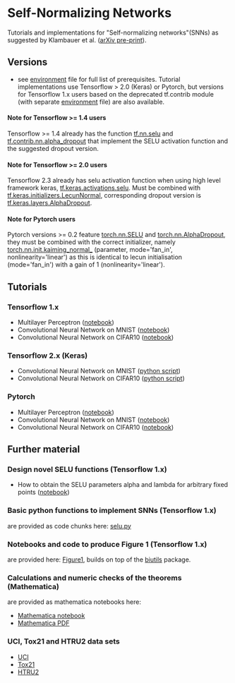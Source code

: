 # Self-Normalizing Networks
Tutorials and implementations for "Self-normalizing networks"(SNNs) as suggested by Klambauer et al. ([arXiv pre-print](https://arxiv.org/pdf/1706.02515.pdf)). 

## Versions
- see [environment](environment.yml) file for full list of prerequisites. Tutorial implementations use Tensorflow > 2.0 (Keras) or Pytorch, but versions for Tensorflow 1.x 
  users based on the deprecated tf.contrib module (with separate [environment](TF_1_x/environment.yml) file) are also available.

#### Note for Tensorflow >= 1.4 users
Tensorflow >= 1.4 already has the function [tf.nn.selu](https://www.tensorflow.org/versions/r1.15/api_docs/python/tf/nn/selu) and [tf.contrib.nn.alpha_dropout](https://www.tensorflow.org/versions/r1.15/api_docs/python/tf/contrib/nn/alpha_dropout) that implement the SELU activation function and the suggested dropout version. 
#### Note for Tensorflow >= 2.0 users
Tensorflow 2.3 already has selu activation function when using high level framework keras, [tf.keras.activations.selu](https://www.tensorflow.org/api_docs/python/tf/keras/activations/selu). 
Must be combined with [tf.keras.initializers.LecunNormal](https://www.tensorflow.org/api_docs/python/tf/keras/initializers/LecunNormal), corresponding dropout version is [tf.keras.layers.AlphaDropout](https://www.tensorflow.org/api_docs/python/tf/keras/layers/AlphaDropout).
#### Note for Pytorch users
Pytorch versions >= 0.2 feature [torch.nn.SELU](https://pytorch.org/docs/stable/generated/torch.nn.SELU.html#torch.nn.SELU) and [torch.nn.AlphaDropout](https://pytorch.org/docs/stable/generated/torch.nn.AlphaDropout.html#torch.nn.AlphaDropout), they must be combined with the correct initializer, namely [torch.nn.init.kaiming_normal_](https://pytorch.org/docs/stable/nn.init.html#torch.nn.init.kaiming_normal_) (parameter, mode='fan_in', nonlinearity='linear') 
as this is identical to lecun initialisation (mode='fan_in') with a gain of 1 (nonlinearity='linear'). 


## Tutorials

### Tensorflow 1.x 
- Multilayer Perceptron ([notebook](TF_1_x/SelfNormalizingNetworks_MLP_MNIST.ipynb))
- Convolutional Neural Network on MNIST ([notebook](TF_1_x/SelfNormalizingNetworks_CNN_MNIST.ipynb))
- Convolutional Neural Network on CIFAR10 ([notebook](TF_1_x/SelfNormalizingNetworks_CNN_CIFAR10.ipynb))

### Tensorflow 2.x (Keras)
- Convolutional Neural Network on MNIST ([python script](TF_2_x/MNIST-Conv-SELU.py))
- Convolutional Neural Network on CIFAR10 ([python script](TF_2_x/CIFAR10-Conv-SELU.py))

### Pytorch

- Multilayer Perceptron ([notebook](Pytorch/SelfNormalizingNetworks_MLP_MNIST.ipynb))
- Convolutional Neural Network on MNIST ([notebook](Pytorch/SelfNormalizingNetworks_CNN_MNIST.ipynb))
- Convolutional Neural Network on CIFAR10 ([notebook](Pytorch/SelfNormalizingNetworks_CNN_CIFAR10.ipynb))

## Further material

### Design novel SELU functions (Tensorflow 1.x)
- How to obtain the SELU parameters alpha and lambda for arbitrary fixed points ([notebook](TF_1_x/getSELUparameters.ipynb))

### Basic python functions to implement SNNs (Tensorflow 1.x)
are provided as code chunks here: [selu.py](TF_1_x/selu.py)

### Notebooks and code to produce Figure 1 (Tensorflow 1.x)
are provided here: [Figure1](figure1/), builds on top of the [biutils](https://github.com/untom/biutils) package.

### Calculations and numeric checks of the theorems (Mathematica)
are provided as mathematica notebooks here:

- [Mathematica notebook](Calculations/SELU_calculations.nb)
- [Mathematica PDF](Calculations/SELU_calculations.pdf)

### UCI, Tox21 and HTRU2 data sets

- [UCI](http://persoal.citius.usc.es/manuel.fernandez.delgado/papers/jmlr/data.tar.gz)
- [Tox21](http://bioinf.jku.at/research/DeepTox/tox21.zip)
- [HTRU2](https://archive.ics.uci.edu/ml/machine-learning-databases/00372/HTRU2.zip)
